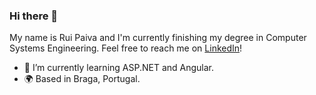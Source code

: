 ### Hi there 👋
My name is Rui Paiva and I'm currently finishing my degree in Computer Systems Engineering. Feel free to reach me on [LinkedIn](https://www.linkedin.com/in/ruicarvalhopaiva/)!

- 🌱 I’m currently learning ASP.NET and Angular.
- 🌍 Based in Braga, Portugal.
